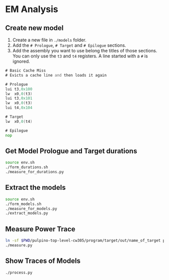 # EM Analysis

## Create new model

1. Create a new file in `./models` folder.
2. Add the `# Prologue`, `# Target` and `# Epilogue` sections.
3. Add the assembly you want to use belong the titles of those sections. You can
   only use the `t3` and `t4` registers. A line started with a `#` is ignored.

```asm
# Basic Cache Miss
# Evicts a cache line and then loads it again

# Prologue
lui t3,0x100
lw  x0,0(t3)
lui t3,0x101
lw  x0,0(t3)
lui t4,0x104

# Target
lw  x0,0(t4)

# Epilogue
nop
```

## Get Model Prologue and Target durations

```bash
source env.sh
./form_durations.sh
./measure_for_durations.py
```

## Extract the models

```bash
source env.sh
./form_models.sh
./measure_for_models.py
./extract_models.py
```

## Measure Power Trace

```bash
ln -sf $PWD/pulpino-top-level-cw305/program/target/out/name_of_target program.py
./measure.py
```

## Show Traces of Models

```bash
./process.py
```